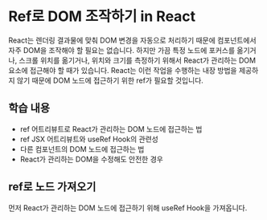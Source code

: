# Ref로 DOM 조작하기 in React

React는 렌더링 결과물에 맞춰 DOM 변경을 자동으로 처리하기 때문에 컴포넌트에서 자주 DOM을 조작해야 할 필요는 없습니다. 하지만 가끔 특정 노드에 포커스를 옮기거나, 스크롤 위치를 옮기거나, 위치와 크기를 측정하기 위해서 React가 관리하는 DOM 요소에 접근해야 할 때가 있습니다. React는 이런 작업을 수행하는 내장 방법을 제공하지 않기 때문에 DOM 노드에 접근하기 위한 ref가 필요할 것입니다.

## 학습 내용

- ref 어트리뷰트로 React가 관리하는 DOM 노드에 접근하는 법
- ref JSX 어트리뷰트와 useRef Hook의 관련성
- 다른 컴포넌트의 DOM 노드에 접근하는 법
- React가 관리하는 DOM을 수정해도 안전한 경우

## ref로 노드 가져오기

먼저 React가 관리하는 DOM 노드에 접근하기 위해 useRef Hook을 가져옵니다.
